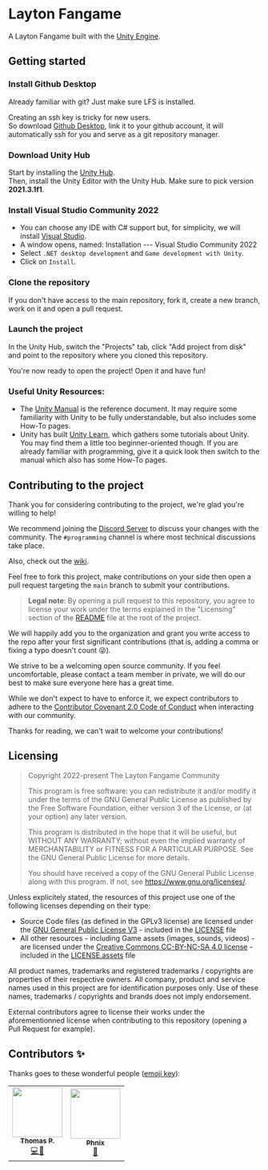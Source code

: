 # Layton Fangame

A Layton Fangame built with the [Unity Engine](https://unity.com).

## Getting started

### Install Github Desktop
Already familiar with git? Just make sure LFS is installed.

Creating an ssh key is tricky for new users.<br>
So download [Github Desktop](https://desktop.github.com/), link it to your github account,
it will automatically ssh for you and serve as a git repository manager.

### Download Unity Hub

Start by installing the [Unity Hub](https://unity.com/download).<br>
Then, install the Unity Editor with the Unity Hub. Make sure to pick version **2021.3.1f1**.

### Install Visual Studio Community 2022

- You can choose any IDE with C# support but, for simplicity, we will install [Visual Studio](https://visualstudio.microsoft.com/).
- A window opens, named: Installation --- Visual Studio Community 2022
- Select `.NET desktop development` and `Game development with Unity`.
- Click on `Install`.

### Clone the repository

If you don't have access to the main repository, fork it, create a new branch, work on it and open a pull request.

### Launch the project

In the Unity Hub, switch the "Projects" tab, click "Add project from disk" and point to the repository where you cloned this repository.

You're now ready to open the project! Open it and have fun!

### Useful Unity Resources:

* The [Unity Manual](https://docs.unity3d.com/2021.3/Documentation/Manual/UnityManual.html) is the reference document. It may require some familiarity with Unity to be fully understandable, but also includes some How-To pages.
* Unity has built [Unity Learn](https://learn.unity.com/), which gathers some tutorials about Unity. You may find them a little too beginner-oriented though. If you are already familiar with programming, give it a quick look then switch to the manual which also has some How-To pages.

## Contributing to the project

Thank you for considering contributing to the project, we're glad you're willing to help!

We recommend joining the [Discord Server](https://discord.gg/zaRXcCFYE7) to discuss your changes with the community. The `#programming` channel is where most technical discussions take place.

Also, check out the [wiki](https://github.com/Layton-Fangame/Layton-Wiki).

Feel free to fork this project, make contributions on your side then open a pull request targeting the `main` branch to submit your contributions.

> **Legal note**: By opening a pull request to this repository, you agree to license your work under the terms explained in the "Licensing" section of the [README](README.md) file at the root of the project.

We will happily add you to the organization and grant you write access to the repo after your first significant contributions (that is, adding a comma or fixing a typo doesn't count 😜).

We strive to be a welcoming open source community. If you feel uncomfortable, please contact a team member in private, we will do our best to make sure everyone here has a great time.

While we don't expect to have to enforce it, we expect contributors to adhere to the [Contributor Covenant 2.0 Code of Conduct](https://www.contributor-covenant.org/version/2/0/code_of_conduct/) when interacting with our community.

Thanks for reading, we can't wait to welcome your contributions!

## Licensing
> Copyright 2022-present The Layton Fangame Community
>
> This program is free software: you can redistribute it and/or modify it under the terms of the GNU General Public License as published by the Free Software Foundation, either version 3 of the License, or (at your option) any later version.
>
> This program is distributed in the hope that it will be useful, but WITHOUT ANY WARRANTY; without even the implied warranty of MERCHANTABILITY or FITNESS FOR A PARTICULAR PURPOSE. See the GNU General Public License for more details.
>
> You should have received a copy of the GNU General Public License along with this program. If not, see <https://www.gnu.org/licenses/>. 

Unless explicitely stated, the resources of this project use one of the following licenses depending on their type:
- Source Code files (as defined in the GPLv3 license) are licensed under the [GNU General Public License V3](https://www.gnu.org/licenses/gpl-3.0.en.html) - included in the [LICENSE](LICENSE) file
- All other resources - including Game assets (images, sounds, videos) - are licensed under the [Creative Commons CC-BY-NC-SA 4.0 license](https://creativecommons.org/licenses/by-nc-sa/4.0/) - included in the [LICENSE.assets](LICENSE.assets) file

All product names, trademarks and registered trademarks / copyrights are properties of their respective owners. All company, product and service names used in this project are for identification purposes only. Use of these names, trademarks / copyrights and brands does not imply endorsement.

External contributors agree to license their works under the aforementionned license when contributing to this repository (opening a Pull Request for example).

## Contributors ✨
Thanks goes to these wonderful people ([emoji key](https://allcontributors.org/docs/en/emoji-key)):

<table>
  <tr>
    <td align="center"><a href="https://github.com/TPXP"><img src="https://avatars.githubusercontent.com/u/7191841" width="100px;" alt=""/><br/><sub><b>Thomas P.</b></sub></a><br/><a href="" title="Code">💻</a><a href="" title="Documentation">📖</a></td>
    <td align="center"><a href="https://github.com/MrPhnix"><img src="https://avatars.githubusercontent.com/u/76911907" width="100px;" alt=""/><br/><sub><b>Phnix</b></sub></a><br/><a href="" title="Documentation">📖</a></td>
  </tr>
</table>
